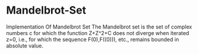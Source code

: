# Mandelbrot-Set
Implementation Of Mandelbrot Set
The Mandelbrot set is the set of complex numbers c for which the function Z+Z^2+C does not diverge when iterated z=0, i.e., for which the sequence  F(0),F((0))), etc., remains bounded in absolute value.
